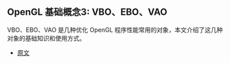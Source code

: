 ## OpenGL 基础概念3: VBO、EBO、VAO

VBO、EBO、VAO 是几种优化 OpenGL 程序性能常用的对象，本文介绍了这几种对象的基础知识和使用方式。

- [原文](https://mp.weixin.qq.com/s?__biz=MjM5MTkxOTQyMQ==&mid=2257486851&idx=1&sn=d068762e07c1725ffd864138f33c1e55&scene=21#wechat_redirect)